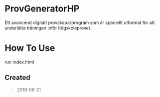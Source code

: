 # ProvGeneratorHP
Ett avancerat digitalt provskaparprogram som är speciellt utformat för att underlätta träningen inför högskoleprovet.  

# How To Use
run index.html

## Created
> 2019-06-21